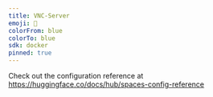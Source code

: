 ```yaml
---
title: VNC-Server
emoji: 🏃
colorFrom: blue
colorTo: blue
sdk: docker
pinned: true
---
```


Check out the configuration reference at https://huggingface.co/docs/hub/spaces-config-reference